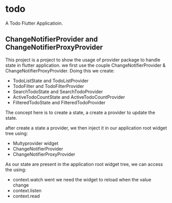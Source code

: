 # todo

A Todo Flutter Applicatioin.

## ChangeNotifierProvider and ChangeNotifierProxyProvider

This project is a project to show the usage of provider package to handle state in flutter application.
we first use the couple ChangeNotifierProvider & ChangeNotifierProxyProvider. Doing this we create:

- TodoListState and TodoListProvider
- TodoFilter and TodoFilterProvider
- SearchTodoState and SearchTodoProvider
- ActiveTodoCountState and ActiveTodoCountProvider
- FilteredTodoState and FilteredTodoProvider

The concept here is to create a state, a create a provider to update the state.

after create a state a provider, we then inject it in our application root widget tree using:
- Multyprovider widget
- ChangeNotifierProvider
- ChangeNotifierProxyProvider

As our state are present in the application root widget tree, we can access the using:
- context.watch went we need the widget to reload when the value change
- context.listen
- context.read 

